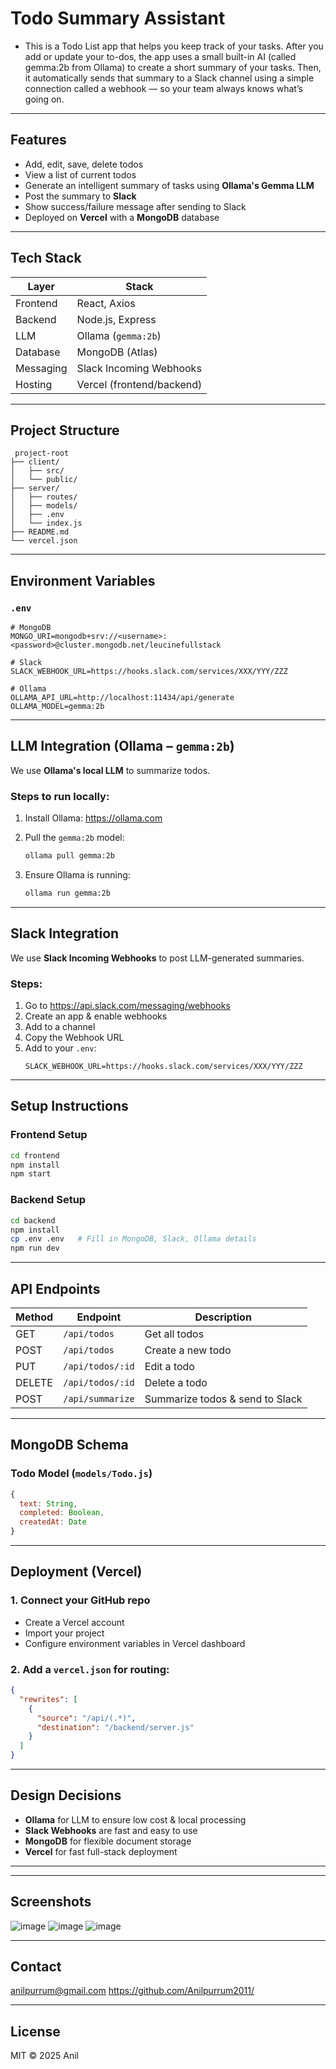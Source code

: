 #  Todo Summary Assistant 

- This is a Todo List app that helps you keep track of your tasks. After you add or update your to-dos, the app uses a small built-in AI (called gemma:2b from Ollama) to create a short summary of your tasks. 
  Then, it automatically sends that summary to a Slack channel using a simple connection called a webhook — so your team always knows what’s going on.
---

##  Features

- Add, edit, save, delete todos
- View a list of current todos
- Generate an intelligent summary of tasks using **Ollama's Gemma LLM**
- Post the summary to **Slack**
- Show success/failure message after sending to Slack
- Deployed on **Vercel** with a **MongoDB** database

---

##  Tech Stack

| Layer        | Stack                          |
|--------------|--------------------------------|
| Frontend     | React, Axios                   |
| Backend      | Node.js, Express               |
| LLM          | Ollama (`gemma:2b`)            |
| Database     | MongoDB (Atlas)       |
| Messaging    | Slack Incoming Webhooks        |
| Hosting      | Vercel (frontend/backend)      |

---

##  Project Structure

```
 project-root
├── client/
│   ├── src/
│   └── public/
├── server/
│   ├── routes/
│   ├── models/
│   ├── .env
│   └── index.js
├── README.md
└── vercel.json
```

---

##  Environment Variables

###  `.env`

```env
# MongoDB
MONGO_URI=mongodb+srv://<username>:<password>@cluster.mongodb.net/leucinefullstack

# Slack
SLACK_WEBHOOK_URL=https://hooks.slack.com/services/XXX/YYY/ZZZ

# Ollama
OLLAMA_API_URL=http://localhost:11434/api/generate
OLLAMA_MODEL=gemma:2b
```

---

##  LLM Integration (Ollama – `gemma:2b`)

We use **Ollama's local LLM** to summarize todos.

### Steps to run locally:

1. Install Ollama: https://ollama.com
   
2. Pull the `gemma:2b` model:
   ```bash
   ollama pull gemma:2b
   ```
3. Ensure Ollama is running:
   ```bash
   ollama run gemma:2b
   ```
---

##  Slack Integration

We use **Slack Incoming Webhooks** to post LLM-generated summaries.

### Steps:
1. Go to https://api.slack.com/messaging/webhooks
2. Create an app & enable webhooks
3. Add to a channel
4. Copy the Webhook URL
5. Add to your `.env`:
   ```env
   SLACK_WEBHOOK_URL=https://hooks.slack.com/services/XXX/YYY/ZZZ
   ```
---

##  Setup Instructions

###  Frontend Setup

```bash
cd frontend
npm install
npm start
```

###  Backend Setup

```bash
cd backend
npm install
cp .env .env   # Fill in MongoDB, Slack, Ollama details
npm run dev
```

---

##  API Endpoints

| Method | Endpoint         | Description                      |
|--------|------------------|----------------------------------|
| GET    | `/api/todos`     | Get all todos                    |
| POST   | `/api/todos`     | Create a new todo                |
| PUT    | `/api/todos/:id` | Edit a todo                      |
| DELETE | `/api/todos/:id` | Delete a todo                    |
| POST   | `/api/summarize` | Summarize todos & send to Slack  |

---

##  MongoDB Schema

### Todo Model (`models/Todo.js`)

```js
{
  text: String,
  completed: Boolean,
  createdAt: Date
}
```

---

##  Deployment (Vercel)

### 1. Connect your GitHub repo
- Create a Vercel account
- Import your project
- Configure environment variables in Vercel dashboard

### 2. Add a `vercel.json` for routing:

```json
{
  "rewrites": [
    {
      "source": "/api/(.*)",
      "destination": "/backend/server.js"
    }
  ]
}
```

---

##  Design Decisions

- **Ollama** for LLM to ensure low cost & local processing
- **Slack Webhooks** are fast and easy to use
- **MongoDB** for flexible document storage
- **Vercel** for fast full-stack deployment

---

---

##  Screenshots

![image](https://github.com/user-attachments/assets/64d3b980-df05-4107-bd4e-bcf9f1aeb1b2)
![image](https://github.com/user-attachments/assets/d04dc338-8152-448d-b2c1-5e57970bf2b6)
![image](https://github.com/user-attachments/assets/2530447d-b742-43d9-89a5-90ca5663ad43)




---

##  Contact

anilpurrum@gmail.com 
https://github.com/Anilpurrum2011/

---

##  License

MIT © 2025 Anil
